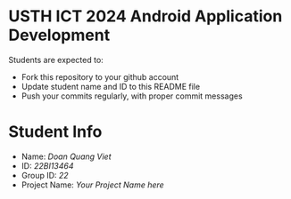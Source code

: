 USTH ICT 2024 Android Application Development
=====================================================

Students are expected to:

* Fork this repository to your github account
* Update student name and ID to this README file
* Push your commits regularly, with proper commit messages

Student Info
=======================

* Name: *Doan Quang Viet*
* ID: *22BI13464*
* Group ID: *22*
* Project Name: *Your Project Name here*
